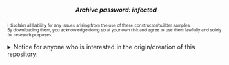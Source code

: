 <h5 align="center">Archive password: infected</h5>
<sup><sub>I disclaim all liability for any issues arising from the use of these constructor/builder samples.</sub></sup><br>
<sup><sub>By downloading them, you acknowledge doing so at your own risk and agree to use them lawfully and solely for research purposes.</sub></sup>
</p>

<details>
<summary>Notice for anyone who is interested in the origin/creation of this repository.</summary>
<br><sup>This collection is collected and checked by myself, not a rip/reupload of any other collection, a few have problems:</sup><br><br>
<sup>1. VX-Undergrounds builder archive is mostly aggregated from 'BlackHatRussia', a site run by 'Adrikadi'.</sup><br>
<sup>BlackHatRussia's owner 'Adrikadi' backdoors many tools with a crypto clipper, gaining profit illictly from it.</sup><br>
<sup>A few examples of issues, are the LuminosityLink builder being bound to a cryptominer while I provide a clean version.</sup><br>
  
<br>
<sup>2. Other GitHub collections have either unclean or purposely infected collections, including binding everything with a miner/backdoor.</sup><br>
<sup>For example, if anything here's infected it's cleaned/documented, such examples are 'WizWorm' with a backdoor in the stub.</sup><br>
<sup>Cleaned samples include 'MrTeeDol' which had a backdoor embedded in the server itself, which has been removed before uploading.</sup><br>
<br>
<sup>3. The purpose of this repo is to provide researchers/malware analysts clean builders to create IOCs/Yara rules.</sup><br>
<sup>I disclaim all liability for any issues arising from the use of these constructor/builder samples for any purposes other than research.</sup></br>
<sup>By downloading them, you acknowledge doing so at your own risk and agree to use them lawfully and solely for research purposes.</sup><br>
</details>



